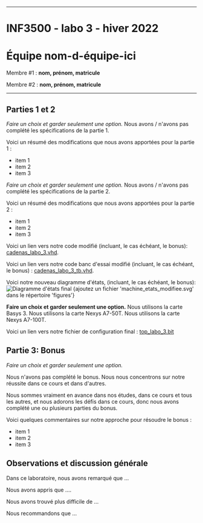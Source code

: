 
------------------------------------------------------------------------

# INF3500 - labo 3 - hiver 2022
# Équipe **nom-d-équipe-ici**

Membre #1 : **nom, prénom, matricule**

Membre #2 : **nom, prénom, matricule**

------------------------------------------------------------------------

## Parties 1 et 2

*Faire un choix et garder seulement une option.*
Nous avons / n'avons pas complété les spécifications de la partie 1.

Voici un résumé des modifications que nous avons apportées pour la partie 1 :
- item 1
- item 2
- item 3

*Faire un choix et garder seulement une option.*
Nous avons / n'avons pas complété les spécifications de la partie 2.

Voici un résumé des modifications que nous avons apportées pour la partie 2 :
- item 1
- item 2
- item 3

Voici un lien vers notre code modifié (incluant, le cas échéant, le bonus): [cadenas_labo_3.vhd](sources/cadenas_labo_3.vhd).

Voici un lien vers notre code banc d'essai modifié (incluant, le cas échéant, le bonus) : [cadenas_labo_3_tb.vhd](sources/cadenas_labo_3_tb.vhd).

Voici notre nouveau diagramme d'états, (incluant, le cas échéant, le bonus):
![Diagramme d'états final](figures/machine_etats_modifiee.svg)
{ajoutez un fichier 'machine_etats_modifiee.svg' dans le répertoire 'figures'}

**Faire un choix et garder seulement une option.**
Nous utilisons la carte Basys 3.
Nous utilisons la carte Nexys A7-50T.
Nous utilisons la carte Nexys A7-100T.

Voici un lien vers notre fichier de configuration final : [top_labo_3.bit](synthese-implementation/top_labo_3.bit)

## Partie 3: Bonus

*Faire un choix et garder seulement une option.*

Nous n'avons pas complété le bonus. Nous nous concentrons sur notre réussite dans ce cours et dans d'autres.

Nous sommes vraiment en avance dans nos études, dans ce cours et tous les autres, et nous adorons les défis dans ce cours, donc nous avons complété une ou plusieurs parties du bonus.

Voici quelques commentaires sur notre approche pour résoudre le bonus :
- item 1
- item 2
- item 3

## Observations et discussion générale

Dans ce laboratoire, nous avons remarqué que ...

Nous avons appris que ....

Nous avons trouvé plus difficile de ...

Nous recommandons que ...

